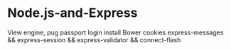 # Node.js-and-Express
View engine, pug
passport login
install Bower
cookies
express-messages && express-session && express-validator && connect-flash
